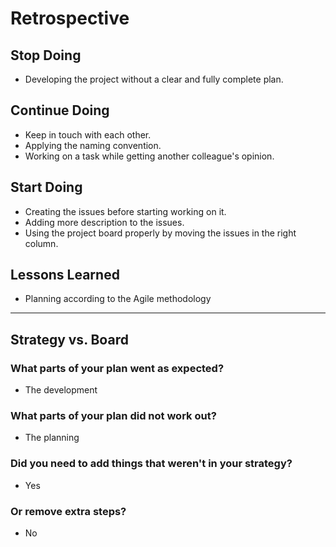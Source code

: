 # Retrospective

## Stop Doing

- Developing the project without a clear and fully complete plan.

## Continue Doing

- Keep in touch with each other.
- Applying the naming convention.
- Working on a task while getting another colleague's opinion.

## Start Doing

- Creating the issues before starting working on it.
- Adding more description to the issues.
- Using the project board properly by moving the issues in the right column.

## Lessons Learned

- Planning according to the Agile methodology

---

## Strategy vs. Board

### What parts of your plan went as expected?

- The development

### What parts of your plan did not work out?

- The planning

### Did you need to add things that weren't in your strategy?

- Yes

### Or remove extra steps?

- No
